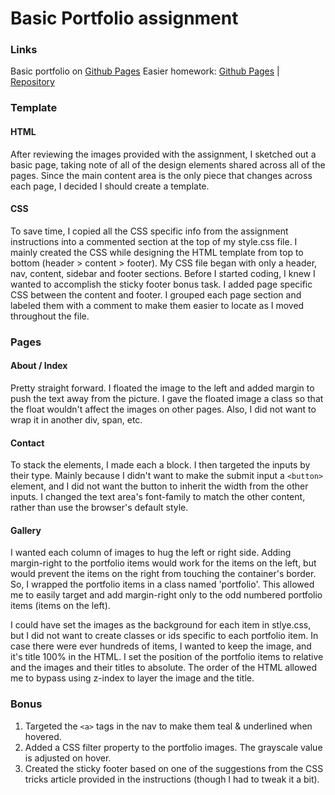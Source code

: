 # Basic Portfolio assignment

### Links
Basic portfolio on [Github Pages](https://www.google.com)
Easier homework: [Github Pages](https://www.google.com) | [Repository](https://github.com/jeffreylowy/HW-Wireframe)

### Template

#### HTML
After reviewing the images provided with the assignment, I sketched out a basic page, taking note of all of the design elements shared across all of the pages. Since the main content area is the only piece that changes across each page, I decided I should create a template. 

#### CSS
To save time, I copied all the CSS specific info from the assignment instructions into a commented section at the top of my style.css file. I mainly created the CSS while designing the HTML template from top to bottom (header > content > footer). My CSS file began with only a header, nav, content, sidebar and footer sections. Before I started coding, I knew I wanted to accomplish the sticky footer bonus task. I added page specific CSS between the content and footer. I grouped each page section and labeled them with a comment to make them easier to locate as I moved throughout the file.

### Pages

#### About / Index

Pretty straight forward. I floated the image to the left and added margin to push the text away from the picture. I gave the floated image a class so that the float wouldn't affect the images on other pages. Also, I did not want to wrap it in another div, span, etc.

#### Contact

To stack the elements, I made each a block. I then targeted the inputs by their type. Mainly because I didn't want to make the submit input a `<button>` element, and I did not want the button to inherit the width from the other inputs. I changed the text area's font-family to match the other content, rather than use the browser's default style.

#### Gallery
I wanted each column of images to hug the left or right side. Adding margin-right to the portfolio items would work for the items on the left, but would prevent the items on the right from touching the container's border. So, I wrapped the portfolio items in a class named 'portfolio'. This allowed me to easily target and add margin-right only to the odd numbered portfolio items (items on the left).

I could have set the images as the background for each item in stlye.css, but I did not want to create classes or ids specific to each portfolio item. In case there were ever hundreds of items, I wanted to keep the image, and it's title 100% in the HTML. I set the position of the portfolio items to relative and the images and their titles to absolute. The order of the HTML allowed me to bypass using z-index to layer the image and the title.


### Bonus

1. Targeted the `<a>` tags in the nav to make them teal & underlined when hovered.
2. Added a CSS filter property to the portfolio images. The grayscale value is adjusted on hover. 
3. Created the sticky footer based on one of the suggestions from the CSS tricks article provided in the instructions (though I had to tweak it a bit).